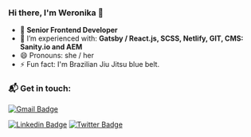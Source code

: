 ### Hi there, I'm Weronika 👋

- 🔭 **Senior Frontend Developer**
- 🌱 I’m experienced with: **Gatsby / React.js, SCSS, Netlify, GIT, CMS: Sanity.io and AEM**
- 😄 Pronouns: she / her
- ⚡ Fun fact: I'm Brazilian Jiu Jitsu blue belt.


### 📬 Get in touch:

[![Gmail Badge](https://img.shields.io/badge/-gmail-c14438?style=flat&logo=Gmail&logoColor=white)](mailto:weronika.dominiak3@gmail.com "Connect via Email")
<!-- [![Polywork](https://img.shields.io/badge/-Polywork%20Account-00acee?style=flat)](https://www.polywork.com/weronikadominiak "Check my Polywork")
[![Polywork](https://img.shields.io/badge/-Polywork%20Contact-00acee?style=flat)](https://poly.work/weronikadominiak/contact "Connect via Polywork") -->
[![Linkedin Badge](https://img.shields.io/badge/-Weronika%20Dominiak-0072b1?style=flat&logo=Linkedin&logoColor=white)](https://www.linkedin.com/in/weronikadominiak/ "Connect on LinkedIn")
[![Twitter Badge](https://img.shields.io/badge/-@weronika_dev-00acee?style=flat&logo=Twitter&logoColor=white)](https://twitter.com/weronika_dev "Follow on Twitter")

<!--
[![My GitHub Stats](https://github-readme-stats.vercel.app/api/?username=weronikadominiak&count_private=true&theme=tokyonight&showicons=true)]()
[![My GitHub Language Stats](https://github-readme-stats.vercel.app/api/top-langs/?username=weronikadominiak&langs_count=5&theme=tokyonight)]()
-->
